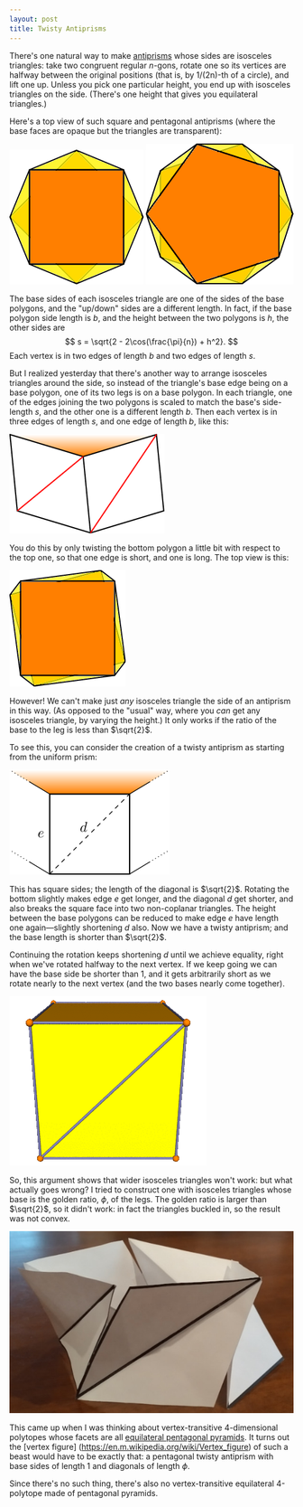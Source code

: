 ```yaml
---
layout: post
title: Twisty Antiprisms
---
```


There's one natural way to make [antiprisms](https://en.wikipedia.org/wiki/Antiprism)
whose sides are isosceles triangles:
take two congruent regular $n$-gons, rotate one so its vertices are halfway between
the original positions (that is, by 1/(2n)-th of a circle), and lift one up.
Unless you pick one particular height, you end up with isosceles triangles on the side.
(There's one height that gives you equilateral triangles.)

Here's a top view of such square and pentagonal antiprisms (where the base faces are opaque but the triangles are transparent):

![top-down view of square antiprism](/images/squaptop.png)
![top-down view of pentagonal antiprism](/images/pentaptop.png)

The base sides of each isosceles triangle are one of the sides of the base polygons,
and the "up/down" sides are a different length. In fact, if the base polygon side length is $b$,
and the height between the two polygons is $h$,
the other sides are
$$
s = \sqrt{2 - 2\cos(\frac{\pi}{n}) + h^2}.
$$
Each vertex is in two edges of length $b$ and two edges of length $s$.

But I realized yesterday that there's another way to arrange isosceles triangles around the side,
so instead of the triangle's base edge being on a base polygon,
one of its two legs is on a base polygon.
In each triangle, one of the edges joining the two polygons is scaled to match the base's side-length $s$,
and the other one is a different length $b$.
Then each vertex is in three edges of length $s$, and one edge of length $b$,
like this:

![neighborhood of a vertex](/images/twistyside.png)

You do this by only twisting the bottom polygon a little bit with respect to the top one,
so that one edge is short, and one is long. The top view is this:

![top-down view of twisted square prism](/images/twistytop.png)

However! We can't make just _any_ isosceles triangle the side of an antiprism in this way. (As opposed to the "usual" way, where you _can_ get any isosceles triangle, by varying the height.)
It only works if the ratio of the base to the leg is less than $\sqrt{2}$.

To see this, you can consider the creation of a twisty antiprism as starting from the uniform prism:

![side of a prism](/images/prismside.png)

This has square sides; the length of the diagonal is $\sqrt{2}$.
Rotating the bottom slightly makes edge $e$ get longer, and the diagonal $d$ get shorter, and also breaks the square face into two non-coplanar triangles. The height between the base polygons can be reduced to make edge $e$ have length one again—slightly shortening $d$ also. Now we have a twisty antiprism; and the base length is shorter than $\sqrt{2}$.

Continuing the rotation keeps shortening $d$ until we achieve equality, right when we've rotated halfway to the next vertex. If we keep going we can have the base side be shorter than 1, and it gets arbitrarily short as we rotate nearly to the next vertex (and the two bases nearly come together).

![twisting a prism into a twisty antiprism](/images/twisting.gif)

So, this argument shows that wider isosceles triangles won't work: but what actually goes wrong?
I tried to construct one with isosceles triangles whose base is the golden ratio, $\phi$, of the legs. The golden ratio is larger than $\sqrt{2}$, so it didn't work: in fact the triangles buckled in, so the result was not convex.

![photo of a twisted antiprism with buckled sides](/images/buckled-golden-twisty.jpg)

This came up when I was thinking about vertex-transitive 4-dimensional polytopes whose facets are all [equilateral pentagonal pyramids](https://en.m.wikipedia.org/wiki/Pentagonal_pyramid).
It turns out the [vertex figure] (https://en.m.wikipedia.org/wiki/Vertex_figure) of such a beast would have to be exactly that: a pentagonal twisty antiprism with base sides of length 1 and diagonals of length $\phi$.

Since there's no such thing, there's also no vertex-transitive equilateral 4-polytope made of pentagonal pyramids.
